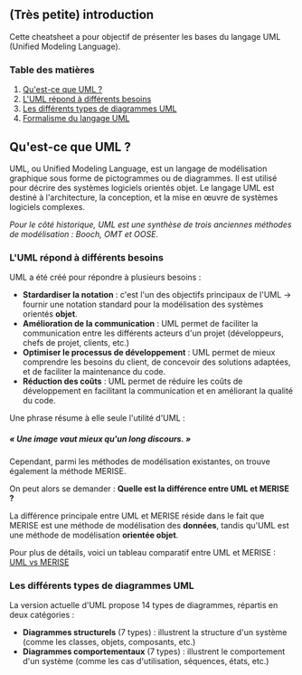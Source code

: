 ## (Très petite) introduction

Cette cheatsheet a pour objectif de présenter les bases du langage UML (Unified Modeling Language). 

### Table des matières

1. [Qu'est-ce que UML ?](#qu'est-ce-que-uml)
2. [L'UML répond à différents besoins](#l'uml-répond-à-différents-besoins)
3. [Les différents types de diagrammes UML](#les-différents-types-de-diagrammes-uml)
4. [Formalisme du langage UML](#formalisme-du-langage-uml)

## Qu'est-ce que UML ?

UML, ou Unified Modeling Language, est un langage de modélisation graphique sous forme de pictogrammes ou de diagrammes. Il est utilisé pour décrire des systèmes logiciels orientés objet. Le langage UML est destiné à l'architecture, la conception, et la mise en œuvre de systèmes logiciels complexes.

*Pour le côté historique, UML est une synthèse de trois anciennes méthodes de modélisation : Booch, OMT et OOSE.*

### L'UML répond à différents besoins

UML a été créé pour répondre à plusieurs besoins :

- **Stardardiser la notation** : c'est l'un des objectifs principaux de l'UML → fournir une notation standard pour la modélisation des systèmes orientés **objet**.
- **Amélioration de la communication** : UML permet de faciliter la communication entre les différents acteurs d'un projet (développeurs, chefs de projet, clients, etc.)
- **Optimiser le processus de développement** : UML permet de mieux comprendre les besoins du client, de concevoir des solutions adaptées, et de faciliter la maintenance du code.
- **Réduction des coûts** : UML permet de réduire les coûts de développement en facilitant la communication et en améliorant la qualité du code.

Une phrase résume à elle seule l'utilité d'UML : 

##### « Une image vaut mieux qu'un long discours. »

Cependant, parmi les méthodes de modélisation existantes, on trouve également la méthode MERISE.

On peut alors se demander : **Quelle est la différence entre UML et MERISE ?**

La différence principale entre UML et MERISE réside dans le fait que MERISE est une méthode de modélisation des **données**, tandis qu'UML est une méthode de modélisation **orientée objet**.

Pour plus de détails, voici un tableau comparatif entre UML et MERISE :
[UML vs MERISE](docs/uml-vs-merise.md)

### Les différents types de diagrammes UML

La version actuelle d'UML propose 14 types de diagrammes, répartis en deux catégories :

- **Diagrammes structurels** (7 types) : illustrent la structure d'un système (comme les classes, objets, composants, etc.)
- **Diagrammes comportementaux** (7 types) : illustrent le comportement d'un système (comme les cas d'utilisation, séquences, états, etc.)


